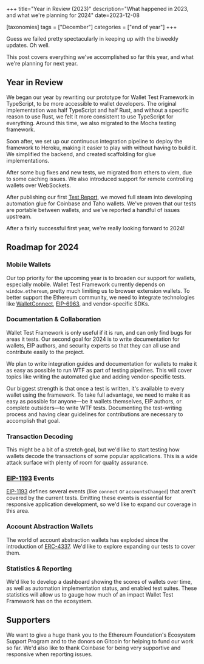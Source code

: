 +++
title="Year in Review (2023)"
description="What happened in 2023, and what we're planning for 2024"
date=2023-12-08

[taxonomies]
tags = ["December"]
categories = ["end of year"]
+++

Guess we failed pretty spectacularly in keeping up with the biweekly updates. Oh
well.

This post covers everything we've accomplished so far this year, and what we're
planning for next year.

## Year in Review

We began our year by rewriting our prototype for Wallet Test Framework in
TypeScript, to be more accessible to wallet developers. The original
implementation was half TypeScript and half Rust, and without a specific reason
to use Rust, we felt it more consistent to use TypeScript for everything. Around
this time, we also migrated to the Mocha testing framework.

Soon after, we set up our continuous integration pipeline to deploy the
framework to Heroku, making it easier to play with without having to build it.
We simplified the backend, and created scaffolding for glue implementations.

After some bug fixes and new tests, we migrated from ethers to viem, due to some
caching issues. We also introduced support for remote controlling wallets over
WebSockets.

After publishing our first [Test Report](@/week-19/index.md), we moved full steam into
developing automation glue for Coinbase and Taho wallets. We've proven that our
tests are portable between wallets, and we've reported a handful of issues
upstream.

After a fairly successful first year, we're really looking forward to 2024!

## Roadmap for 2024

### Mobile Wallets

Our top priority for the upcoming year is to broaden our support for wallets,
especially mobile. Wallet Test Framework currently depends on `window.ethereum`,
pretty much limiting us to browser extension wallets. To better support the
Ethereum community, we need to integrate technologies like [WalletConnect],
[EIP-6963], and vendor-specific SDKs.

### Documentation & Collaboration

Wallet Test Framework is only useful if it is run, and can only find bugs for
areas it tests. Our second goal for 2024 is to write documentation for wallets,
EIP authors, and security experts so that they can all use and contribute easily
to the project.

We plan to write integration guides and documentation for wallets to make it as
easy as possible to run WTF as part of testing pipelines. This will cover topics
like writing the automated glue and adding vendor-specific tests.

Our biggest strength is that once a test is written, it's available to every
wallet using the framework. To take full advantage, we need to make it as easy
as possible for anyone—be it wallets themselves, EIP authors, or complete
outsiders—to write WTF tests. Documenting the test-writing process and having
clear guidelines for contributions are necessary to accomplish that goal.

### Transaction Decoding

This might be a bit of a stretch goal, but we'd like to start testing how
wallets decode the transactions of some popular applications. This is a wide
attack surface with plenty of room for quality assurance.

### [EIP-1193] Events

[EIP-1193] defines several events (like `connect` or `accountsChanged`) that
aren't covered by the current tests. Emitting these events is essential for
responsive application development, so we'd like to expand our coverage in this
area.

### Account Abstraction Wallets

The world of account abstraction wallets has exploded since the introduction
of [ERC-4337]. We'd like to explore expanding our tests to cover them.

### Statistics & Reporting

We'd like to develop a dashboard showing the scores of wallets over time, as
well as automation implementation status, and enabled test suites. These
statistics will allow us to gauge how much of an impact Wallet Test Framework
has on the ecosystem.

## Supporters

We want to give a huge thank you to the Ethereum Foundation's Ecosystem Support
Program and to the donors on Gitcoin for helping to fund our work so far. We'd
also like to thank Coinbase for being very supportive and responsive when
reporting issues.

[WalletConnect]: https://walletconnect.com/
[EIP-6963]: https://eips.ethereum.org/EIPS/eip-6963
[EIP-1193]: https://eips.ethereum.org/EIPS/eip-1193
[ERC-4337]: https://eips.ethereum.org/EIPS/eip-4337
